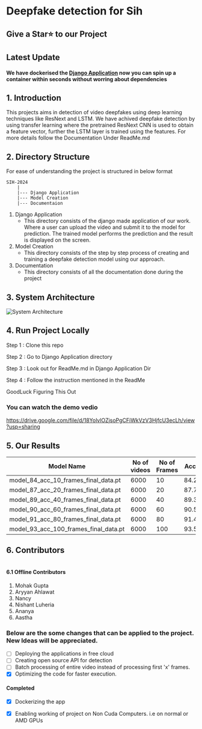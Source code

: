 
# Deepfake detection for Sih

## Give a Star⭐ to our Project

</a>

## Latest Update

#### We have dockerised the [Django Application](https://github.com/lukiod/SIH-2024/tree/main/Django%20Application) now you can spin up a container within seconds without worring about dependencies

## 1. Introduction

This projects aims in detection of video deepfakes using deep learning techniques like ResNext and LSTM. We have achived deepfake detection by using transfer learning where the pretrained ResNext CNN is used to obtain a feature vector, further the LSTM layer is trained using the features. For more details follow the Documentation Under ReadMe.md

## 2. Directory Structure

For ease of understanding the project is structured in below format

```
SIH-2024
    |
    |--- Django Application
    |--- Model Creation
    |--- Documentaion
```

1. Django Application
   - This directory consists of the django made application of our work. Where a user can upload the video and submit it to the model for prediction. The trained model performs the prediction and the result is displayed on the screen.
2. Model Creation
   - This directory consists of the step by step process of creating and training a deepfake detection model using our approach.
3. Documentation
   - This directory consists of all the documentation done during the project

## 3. System Architecture
![System Architecture](https://github.com/user-attachments/assets/959f6897-a3dc-4b9c-8b60-09138653429f)



## 4. Run Project Locally
Step 1 : Clone this repo 

Step 2 : Go to Django Application directory

Step 3 : Look out for ReadMe.md in Django Application Dir 

Step 4 : Follow the instruction mentioned in the ReadMe


GoodLuck Figuring This Out 

### You can watch the demo vedio

https://drive.google.com/file/d/18YolvlOZjsoPgCFiWkVzV3HjfcU3ecLh/view?usp=sharing

## 5. Our Results

| Model Name                            | No of videos | No of Frames | Accuracy |
| ------------------------------------- | ------------ | ------------ | -------- |
| model_84_acc_10_frames_final_data.pt  | 6000         | 10           | 84.21461 |
| model_87_acc_20_frames_final_data.pt  | 6000         | 20           | 87.79160 |
| model_89_acc_40_frames_final_data.pt  | 6000         | 40           | 89.34681 |
| model_90_acc_60_frames_final_data.pt  | 6000         | 60           | 90.59097 |
| model_91_acc_80_frames_final_data.pt  | 6000         | 80           | 91.49818 |
| model_93_acc_100_frames_final_data.pt | 6000         | 100          | 93.58794 |

## 6. Contributors

<!-- ALL-CONTRIBUTORS-LIST:START - Do not remove or modify this section -->

<!-- prettier-ignore-start -->

<!-- markdownlint-disable -->

<table>
  <tbody>
    <tr>
    </tr>
  </tbody>
</table>

<!-- markdownlint-restore -->

<!-- prettier-ignore-end -->

<!-- ALL-CONTRIBUTORS-LIST:END -->

<!-- prettier-ignore-start -->

<!-- markdownlint-disable -->

<!-- markdownlint-restore -->

<!-- prettier-ignore-end -->

<!-- ALL-CONTRIBUTORS-LIST:END -->

#### 6.1 Offline Contributors

1. Mohak Gupta
2. Aryyan Ahlawat
3. Nancy
4. Nishant Luheria
5. Ananya
6. Aastha


### Below are the some changes that can be applied to the project. New Ideas will be appreciated.

- [ ] Deploying the applications in free cloud
- [ ] Creating open source API for detection
- [ ] Batch processing of entire video instead of processing first 'x' frames.
- [X] Optimizing the code for faster execution.

#### Completed

- [X] Dockerizing the app
- [X] Enabling working of project on Non Cuda Computers. i.e on normal or AMD GPUs

